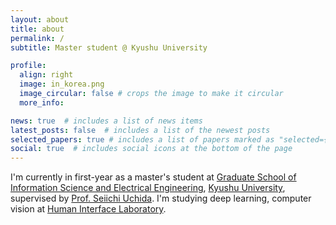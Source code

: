 ```yaml
---
layout: about
title: about
permalink: /
subtitle: Master student @ Kyushu University

profile:
  align: right
  image: in_korea.png
  image_circular: false # crops the image to make it circular
  more_info: 

news: true  # includes a list of news items
latest_posts: false  # includes a list of the newest posts
selected_papers: true # includes a list of papers marked as "selected={true}"
social: true  # includes social icons at the bottom of the page
---
```


I'm currently in first-year as a master's student at [Graduate School of Information Science and Electrical Engineering](https://www.isee.kyushu-u.ac.jp/e/), [Kyushu University](https://www.kyushu-u.ac.jp/en/), supervised by [Prof. Seiichi Uchida](https://human.ait.kyushu-u.ac.jp/~uchida/index-e.html). 
I'm studying deep learning, computer vision at [Human Interface Laboratory](https://human.ait.kyushu-u.ac.jp/).
